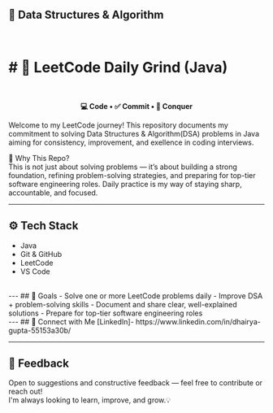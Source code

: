 ## 📘 Data Structures & Algorithm
<br>

# # 🚀 LeetCode Daily Grind (Java)
<br>						

<p align="center">
  <strong> 💻 Code • ✅ Commit • 👑 Conquer </strong>
</p>

Welcome to my LeetCode journey! This repository documents my commitment to solving Data Structures & Algorithm(DSA) problems in Java aiming for consistency, improvement, and exellence in coding interviews. 
<br>

🧠 Why This Repo?
<br>
This is not just about solving problems — it’s about building a strong foundation, refining problem-solving strategies, and preparing for top-tier software engineering roles. Daily practice is my way of staying sharp, accountable, and focused.
<br>

---
## ⚙️ Tech Stack
- Java 
- Git & GitHub
- LeetCode
- VS Code
<br>
---
## 🎯 Goals
- Solve one or more LeetCode problems daily
- Improve DSA + problem-solving skills
- Document and share clear, well-explained solutions
- Prepare for top-tier software engineering roles
<br>
---
## 🔗 Connect with Me
[LinkedIn]- https://www.linkedin.com/in/dhairya-gupta-55153a30b/
<br>

---
## 💬 Feedback
Open to suggestions and constructive feedback — feel free to contribute or reach out!  
I'm always looking to learn, improve, and grow.💡






